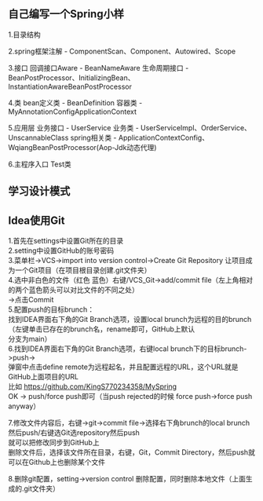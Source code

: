 ## 自己编写一个Spring小样
1.目录结构

2.spring框架注解 - ComponentScan、Component、Autowired、Scope

3.接口 
  回调接口Aware - BeanNameAware
  生命周期接口 - BeanPostProcessor、InitializingBean、InstantiationAwareBeanPostProcessor

4.类 
  bean定义类 - BeanDefinition
  容器类 - MyAnnotationConfigApplicationContext

5.应用层
  业务接口 - UserService 
  业务类 - UserServiceImpl、OrderService、UnscannableClass
  spring相关类 - ApplicationContextConfig、WqiangBeanPostProcessor(Aop-Jdk动态代理)

6.主程序入口
  Test类

## 学习设计模式

## Idea使用Git
1.首先在settings中设置Git所在的目录<br/>
2.setting中设置GitHub的账号密码<br/>
3.菜单栏->VCS->import into version control->Create Git Repository 让项目成为一个Git项目（在项目根目录创建.git文件夹）<br/>
4.选中非白色的文件（红色 蓝色）右键/VCS_Git->add/commit file（左上角相对的两个蓝色箭头可以对比文件的不同之处）<br/>
  ->点击Commit<br/>
5.配置push的目标brunch：<br/>
  找到IDEA界面右下角的Git Branch选项，设置local brunch为远程的目的brunch（左键单击已存在的brunch名，rename即可，GitHub上默认<br/>
  分支为main）<br/>
6.找到IDEA界面右下角的Git Branch选项，右键local brunch下的目标brunch->push-><br/>
  弹窗中点击define remote为远程起名，并且配置远程的URL，这个URL就是GitHub上面项目的URL<br/>
  比如 https://github.com/KingS770234358/MySpring<br/>
  OK -> push/force push即可（当push rejected的时候 force push->force push anyway）<br/>

7.修改文件内容后，右键->git->commit file->选择右下角brunch的local brunch然后push/右键选Git选repository然后push<br/>
  就可以把修改同步到GitHub上<br/>
  删除文件后，选择该文件所在目录，右键，Git，Commit Directory，然后push就可以在Github上也删除某个文件<br/>

8.删除git配置，setting->version control 删除配置，同时删除本地文件（上面生成的.git文件夹）<br/>